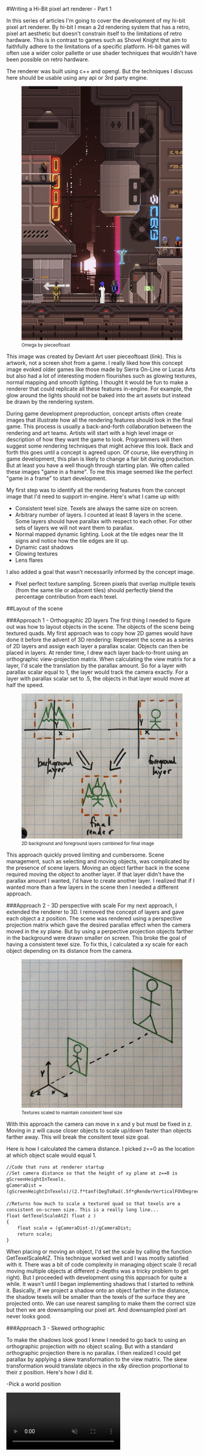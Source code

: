 #Writing a Hi-Bit pixel art renderer - Part 1

In this series of articles I'm going to cover the development of my hi-bit pixel art renderer. By hi-bit I mean a 2d rendering system that has a retro, pixel art aesthetic but doesn't constrain itself to the limitations of retro hardware. This is in contrast to games such as Shovel Knight that aim to faithfully adhere to the limitations of a specific platform. Hi-bit games will often use a wider color pallette or use shader techniques that wouldn't have been possible on retro hardware.

The renderer was built using c++ and opengl. But the techniques I discuss here should be usable using any api or 3rd party engine.

<figure>
    <img title="" src="assets/omega.png" alt="" data-align="center">
  	<figcaption><small>Omega by pieceoftoast</small></figcaption>
</figure>

This image was created by Deviant Art user pieceoftoast (link). This is artwork, not a screen shot from a game. I really liked how this concept image evoked older games like those made by Sierra On-Line or Lucas Arts but also had a lot of interesting modern flourishes such as glowing textures, normal mapping and smooth lighting. I thought it would be fun to make a renderer that could replicate all these features in-engine. For example, the glow around the lights should not be baked into the art assets but instead be drawn by the rendering system.

During game development preproduction, concept artists often create images that illustrate how all the rendering features should look in the final game. This process is usually a back-and-forth collaboration between the rendering and art teams. Artists will start with a high level image or description of how they want the game to look. Programmers will then suggest some rendering techniques that might achieve this look. Back and forth this goes until a concept is agreed upon. Of course, like everything in game development, this plan is likely to change a fair bit during production. But at least you have a well though through starting plan. We often called these images "game in a frame". To me this image seemed like the perfect "game in a frame" to start development. 

My first step was to identify all the rendering features from the concept image that I'd need to support in-engine. Here's what I came up with:

- Consistent texel size. Texels are always the same size on screen. 
- Arbitrary number of layers. I counted at least 8 layers in the scene. Some layers should have parallax with respect to each other. For other sets of layers we will not want them to parallax.
- Normal mapped dynamic lighting. Look at the tile edges near the lit signs and notice how the tile edges are lit up.
- Dynamic cast shadows
- Glowing textures
- Lens flares

I also added a goal that wasn't necessarily informed by the concept image.

- Pixel perfect texture sampling. Screen pixels that overlap multiple texels (from the same tile or adjacent tiles) should perfectly blend the percentage contribution from each texel.

##Layout of the scene

###Approach 1 - Orthographic 2D layers
The first thing I needed to figure out was how to layout objects in the scene. The objects of the scene being textured quads. My first approach was to copy how 2D games would have done it before the advent of 3D rendering: Represent the scene as a series of 2D layers and assign each layer a parallax scalar. Objects can then be placed in layers. At render time, I drew each layer back-to-front using an orthographic view-projection matrix. When calculating the view matrix for a layer, I'd scale the translation by the parallax amount. So for a layer with parallax scalar equal to 1, the layer would track the camera exactly. For a layer with parallax scalar set to .5, the objects in that layer would move at half the speed. 

<figure>
    <img title="" src="assets/LayerDiagram.jpg" alt="" data-align="center" width="500">
  	<figcaption><small>2D background and foreground layers combined for final image</small></figcaption>
</figure>

This approach quickly proved limiting and cumbersome. Scene management, such as selecting and moving objects, was complicated by the presence of scene layers. Moving an object farther back in the scene required moving the object to another layer. If that layer didn't have the parallax amount I wanted, I'd have to create another layer. I realized that if I wanted more than a few layers in the scene then I needed a different approach.

###Approach 2 - 3D perspective with scale
For my next approach, I extended the renderer to 3D. I removed the concept of layers and gave each object a z position. The scene was rendered using a perspective projection matrix which gave the desired parallax effect when the camera moved in the xy plane. But by using a perpective projection objects farther in the background were drawn smaller on screen. This broke the goal of having a consistent texel size. To fix this, I calculated a xy scale for each object depending on its distance from the camera. 

<figure>
    <img title="" src="assets/ScaledPerspectiveDiagram.jpg" alt="" data-align="center" width="500">
  	<figcaption><small>Textures scaled to maintain consistent texel size</small></figcaption>
</figure>

With this approach the camera can move in x and y but must be fixed in z. Moving in z will cause closer objects to scale up/down faster than objects farther away. This will break the consitent texel size goal.

Here is how I calculated the camera distance. I picked z==0 as the location at which object scale would equal 1.

```
//Code that runs at renderer startup
//Set camera distance so that the height of xy plane at z==0 is gScreenHeightInTexels.
gCameraDist = (gScreenHeightInTexels)/(2.f*tanf(DegToRad(.5f*gRenderVerticalFOVDegrees)));

//Returns how much to scale a textured quad so that texels are a consistent on-screen size. This is a really long line...
float GetTexelScaleAtZ( float z )
{
	float scale = (gCameraDist-z)/gCameraDist;
	return scale;
}
```

When placing or moving an object, I'd set the scale by calling the function GetTexelScaleAtZ. This technique worked well and I was mostly satisfied with it. There was a bit of code complexity in managing object scale (I recall moving multiple objects at different z-depths was a tricky problem to get right). But I proceeded with development using this approach for quite a while. It wasn't until I began implementing shadows that I started to rethink it. Basically, if we project a shadow onto an object farther in the distance, the shadow texels will be smaller than the texels of the surface they are projected onto. We can use nearest sampling to make them the correct size but then we are downsampling our pixel art. And downsampled pixel art never looks good.

###Approach 3 - Skewed orthographic

To make the shadows look good I knew I needed to go back to using an orthographic projection with no object scaling. But with a standard orthographic projection there is no parallax. I then realized I could get parallax by applying a skew transformation to the view matrix. The skew transformation would translate objecs in the x&y direction proportional to their z position. Here's how I did it.

-Pick a world position 

<video autoplay loop muted playsinline>
  <source src="assets/omega.mp4" type="video/mp4">
  Your browser does not support the video tag.
</video>

